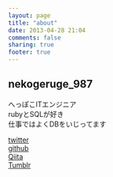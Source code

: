 ```yaml
---
layout: page
title: "about"
date: 2013-04-28 21:04
comments: false 
sharing: true
footer: true
---
```

## nekogeruge_987  

へっぽこITエンジニア  
rubyとSQLが好き  
仕事ではよくDBをいじってます  

[twitter](https://twitter.com/)  
[github](https://github.com/onigra)  
[Qiita](http://qiita.com/users/nekogeruge_987)  
[Tumblr](http://nekogeruge987.tumblr.com/)   
